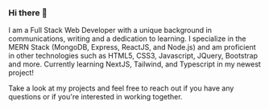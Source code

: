 ### Hi there 👋
<!--
**ZacharyJohn1/ZacharyJohn1** is a ✨ _special_ ✨ repository because its `README.md` (this file) appears on your GitHub profile.

Here are some ideas to get you started:

- 🔭 I’m currently working on ...
- 🌱 I’m currently learning ...
- 👯 I’m looking to collaborate on ...
- 🤔 I’m looking for help with ...
- 💬 Ask me about ...
- 📫 How to reach me: ...
- 😄 Pronouns: ...
- ⚡ Fun fact: ...
-->
I am a Full Stack Web Developer with a unique background in communications, writing and a dedication to learning. I specialize in the MERN Stack (MongoDB, Express, ReactJS, and Node.js) and am proficient in other technologies such as HTML5, CSS3, Javascript, JQuery, Bootstrap and more. Currently learning NextJS, Tailwind, and Typescript in my newest project!

Take a look at my projects and feel free to reach out if you have any questions or if you're interested in working together.
